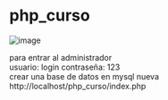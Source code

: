 # php_curso
![image](https://user-images.githubusercontent.com/83982603/152698177-35898ae5-dbc8-4e64-ac73-93787bab3686.png)

para entrar al administrador <br>
usuario: login
contraseña: 123 <br>
crear  una base de datos en mysql nueva <br>
http://localhost/php_curso/index.php
